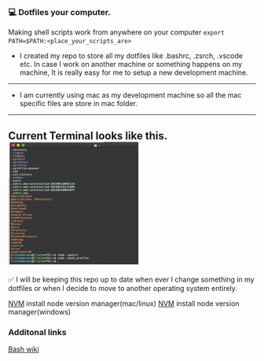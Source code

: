 ### 💻 Dotfiles your computer.


Making shell scripts work from anywhere on your computer `export PATH=$PATH:<place_your_scripts_are>`

* I created my repo to store all my dotfiles like .bashrc, .zsrch, .vscode etc. In case I work on another machine or something happens on my machine, It is really easy for me to setup a new development machine.
---
 - I am currently using mac as my development machine so all the mac specific files are store in mac folder.
 ---
 Current Terminal looks like this.
 ![Terminal](/assets/terminal_look.png)
---
✅ I will be keeping this repo up to date when ever I change something in my dotfiles or when I decide to move to another operating system entirely.

[NVM](https://github.com/nvm-sh/nvm) install node version manager(mac/linux)
[NVM](https://github.com/coreybutler/nvm-windows) install node version manager(windows)


### Additonal links


[Bash wiki](https://wiki.bash-hackers.org/)
